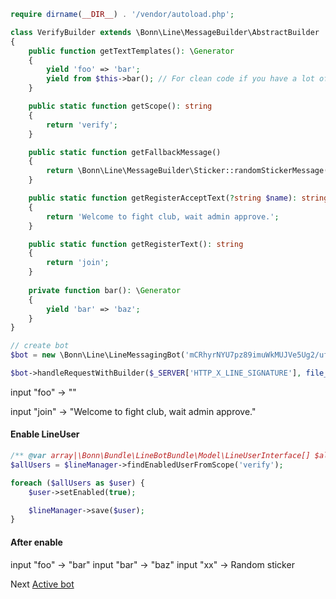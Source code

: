 ```php
require dirname(__DIR__) . '/vendor/autoload.php';

class VerifyBuilder extends \Bonn\Line\MessageBuilder\AbstractBuilder
{
    public function getTextTemplates(): \Generator
    {
        yield 'foo' => 'bar';
        yield from $this->bar(); // For clean code if you have a lot of yield
    }

    public static function getScope(): string
    {
        return 'verify';
    }

    public static function getFallbackMessage()
    {
        return \Bonn\Line\MessageBuilder\Sticker::randomStickerMessage();
    }

    public static function getRegisterAcceptText(?string $name): string
    {
        return 'Welcome to fight club, wait admin approve.';
    }

    public static function getRegisterText(): string
    {
        return 'join';
    }
    
    private function bar(): \Generator
    {
        yield 'bar' => 'baz';
    }
}

// create bot
$bot = new \Bonn\Line\LineMessagingBot('mCRhyrNYU7pz89imuWkMUJVe5Ug2/ufb9AK2gxiYHwKa/UqFPs+2Ctgr4yvSwmDWviM9VLz4gZq7daK4uQ9JtF6Y4rWQT67yW8Q40tJ/Sf7pNN7wtY7xlS6rYMNSWIrlAD8xK295zKBl7txynm+wuAdB04t89/1O/w1cDnyilFU=', '035af192ffd8d6a52cfff00a89f65652', new \Bonn\Line\InMemoryLineUserManager());

$bot->handleRequestWithBuilder($_SERVER['HTTP_X_LINE_SIGNATURE'], file_get_contents('php://input'), new VerifyBuilder());
```

input "foo" -> ""

input "join" -> "Welcome to fight club, wait admin approve."

#### Enable LineUser
```php
/** @var array|\Bonn\Bundle\LineBotBundle\Model\LineUserInterface[] $allUsers */
$allUsers = $lineManager->findEnabledUserFromScope('verify');

foreach ($allUsers as $user) {
    $user->setEnabled(true);

    $lineManager->save($user);
}

```
#### After enable

input "foo" -> "bar"
input "bar" -> "baz"
input "xx" -> Random sticker

Next [Active bot](https://github.com/phakpoom/line/blob/master/doc/3-Active-Bot.md)
